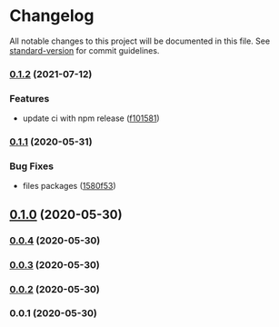 # Changelog

All notable changes to this project will be documented in this file. See [standard-version](https://github.com/conventional-changelog/standard-version) for commit guidelines.

### [0.1.2](https://github.com/techrdev/ui-generator/compare/v0.1.1...v0.1.2) (2021-07-12)


### Features

* update ci with npm release ([f101581](https://github.com/techrdev/ui-generator/commit/f10158128608d8008c7ed51709d01443d65da8f2))

### [0.1.1](https://github.com/techrdev/ui-generator/compare/v0.1.0...v0.1.1) (2020-05-31)


### Bug Fixes

* files packages ([1580f53](https://github.com/techrdev/ui-generator/commit/1580f53d95b46b5c2bf28dd9476c92a870293da8))

## [0.1.0](https://github.com/techrdev/ui-generator/compare/v0.0.4...v0.1.0) (2020-05-30)

### [0.0.4](https://github.com/techrdev/ui-generator/compare/v0.0.3...v0.0.4) (2020-05-30)

### [0.0.3](https://github.com/techr-org/ui-generator/compare/v0.0.2...v0.0.3) (2020-05-30)

### [0.0.2](https://github.com/techr-org/ui-generator/compare/v0.0.1...v0.0.2) (2020-05-30)

### 0.0.1 (2020-05-30)
